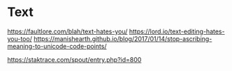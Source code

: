 # Text

https://faultlore.com/blah/text-hates-you/
https://lord.io/text-editing-hates-you-too/
https://manishearth.github.io/blog/2017/01/14/stop-ascribing-meaning-to-unicode-code-points/

https://staktrace.com/spout/entry.php?id=800
